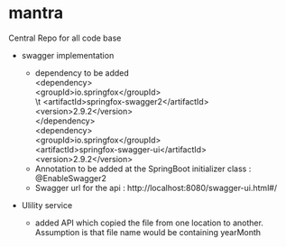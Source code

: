# mantra
Central Repo for all code base

* swagger implementation 
 	* dependency to be added
		<br/>\<dependency\>
		<br/>    \<groupId\>io.springfox\</groupId\>
		<br/>  \t  \<artifactId\>springfox-swagger2\</artifactId\>
		<br/> 	 \<version\>2.9.2\</version\>
		<br/>\</dependency\>
		<br/>\<dependency\>
		<br/>  	 \<groupId\>io.springfox\</groupId\>
		<br/>	 \<artifactId\>springfox-swagger-ui\</artifactId\>
		<br/>	 \<version\>2.9.2\</version\>
		<br/></dependency>
 	*  Annotation to be added at the SpringBoot initializer class  : @EnableSwagger2
 	*  Swagger url for the api : http://localhost:8080/swagger-ui.html#/

* Ulility service
	 *  added API which copied the file from one location to another.
		<br/>Assumption is that file name would be containing yearMonth

	
